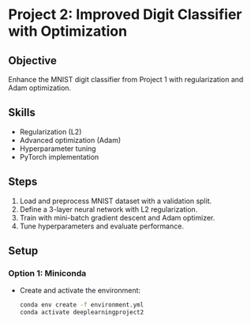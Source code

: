 # Project 2: Improved Digit Classifier with Optimization

## Objective
Enhance the MNIST digit classifier from Project 1 with regularization and Adam optimization.

## Skills
- Regularization (L2)
- Advanced optimization (Adam)
- Hyperparameter tuning
- PyTorch implementation

## Steps
1. Load and preprocess MNIST dataset with a validation split.
2. Define a 3-layer neural network with L2 regularization.
3. Train with mini-batch gradient descent and Adam optimizer.
4. Tune hyperparameters and evaluate performance.

## Setup
### Option 1: Miniconda
- Create and activate the environment:
  ```bash
  conda env create -f environment.yml
  conda activate deeplearningproject2
